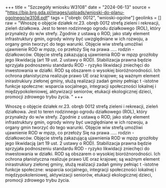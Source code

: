 +++
title = "Szczegóły wniosku W3108"
date = "2024-06-13"
source = "https://bip.brg.gda.pl/images/uploads/wnioski-do-planu-ogolnego/w3108.pdf"
tags = ["obręb: 0012", "wnioski-ogolne"]
geolinks = []
raw = "Wnoszę o objęcie działek nr.23. obręb 0012 strefą zieleni i rekreacji, zieleń działkowa. Jest to teren rodzinnego ogrodu działkowego (ROL), który przynależy do w/w strefy. Zgodnie z ustawą o ROD, jako  stały element infrastruktury gmin, ogrody winny być uwzględniane w ich rozwoju, a organy gmin tworzyć do tego warunki. Objęcie wiw strefą umożliwi ujawnienie ROD w mpzp, co przełoży Się na prawa ..... rodzin - działkowców. Objęcie strefą zakazującą ujawnienia ROD w mpzp groziłoby jego likwidacją (art 19 ust. 2 ustawy o ROD). Stabilizacja prawna będzie sprzyjała podnoszeniu standardu ROD - ryzyko likwidacji zniechęci do inwestowania w działki. ROD są obszarem o wysokiej bioróżnorodności. Ich ochrona płanistyczna realizuje prawo UE oraz krajowe; są ważnym element inirastrukiury ziełonej gminy, służą realizacji zadań gminy pełniąc t -istotne funkcje społeczne: wsparcia socjalnego, integracji społeczności lokalnej i międzypokoleniowej, aktywizacji seniorów, etukacji ekologicznej dzieci, promocji zdrowego trybu życia. "
+++

Wnoszę o objęcie działek nr.23. obręb 0012 strefą zieleni i rekreacji, zieleń działkowa. Jest
to teren rodzinnego ogrodu działkowego (ROL), który przynależy do w/w strefy. Zgodnie z ustawą o ROD, jako 
stały element infrastruktury gmin, ogrody winny być uwzględniane w ich rozwoju, a organy gmin tworzyć do
tego warunki. Objęcie wiw strefą umożliwi ujawnienie ROD w mpzp, co przełoży Się na prawa ..... rodzin -
działkowców. Objęcie strefą zakazującą ujawnienia ROD w mpzp groziłoby jego likwidacją (art 19 ust. 2
ustawy o ROD). Stabilizacja prawna będzie sprzyjała podnoszeniu standardu ROD - ryzyko likwidacji zniechęci
do inwestowania w działki. ROD są obszarem o wysokiej bioróżnorodności. Ich ochrona płanistyczna realizuje
prawo UE oraz krajowe; są ważnym element inirastrukiury ziełonej gminy, służą realizacji zadań gminy pełniąc
t -istotne funkcje społeczne: wsparcia socjalnego, integracji społeczności lokalnej i międzypokoleniowej,
aktywizacji seniorów, etukacji ekologicznej dzieci, promocji zdrowego trybu życia.



